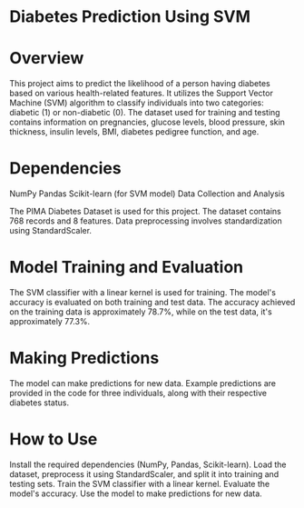 # Diabetes Prediction Using SVM

# Overview

This project aims to predict the likelihood of a person having diabetes based on various health-related features. It utilizes the Support Vector Machine (SVM) algorithm to classify individuals into two categories: diabetic (1) or non-diabetic (0). The dataset used for training and testing contains information on pregnancies, glucose levels, blood pressure, skin thickness, insulin levels, BMI, diabetes pedigree function, and age.

# Dependencies

NumPy
Pandas
Scikit-learn (for SVM model)
Data Collection and Analysis

The PIMA Diabetes Dataset is used for this project.
The dataset contains 768 records and 8 features.
Data preprocessing involves standardization using StandardScaler.

# Model Training and Evaluation

The SVM classifier with a linear kernel is used for training.
The model's accuracy is evaluated on both training and test data.
The accuracy achieved on the training data is approximately 78.7%, while on the test data, it's approximately 77.3%.

# Making Predictions

The model can make predictions for new data.
Example predictions are provided in the code for three individuals, along with their respective diabetes status.

# How to Use

Install the required dependencies (NumPy, Pandas, Scikit-learn).
Load the dataset, preprocess it using StandardScaler, and split it into training and testing sets.
Train the SVM classifier with a linear kernel.
Evaluate the model's accuracy.
Use the model to make predictions for new data.
